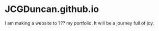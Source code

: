 # JCGDuncan.github.io

I am making a website to ??? my portfolio.
It will be a journey full of joy.
